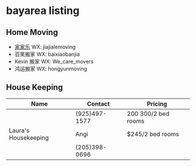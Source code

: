 # bayarea listing

## Home Moving

- [家家乐](moving/jiajiale) WX: jiajialemoving
- 百笑搬家 WX: baixiaobanjia
- Kevin 搬家 WX: We_care_movers
- 鸿运搬家 WX: hongyunmoving

## House Keeping

| Name | Contact | Pricing | 
| --- | --- | --- |
| | (925)497-1577 | $200~$300/2 bed rooms |
| Laura's Housekeeping | Angi | $245/2 bed rooms |
| | (205)398-0696 | |
